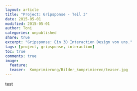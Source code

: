 ```yaml
---
layout: article
title: "Project: Gripsponse - Teil 3"
date: 2015-05-01
modified: 2015-05-01
author: Toni
categories: unpublished
share: true
excerpt: "Gripsponse: Ein 3D Interaction Design von uns."
tags: [project, gripsponse, interaction]
toc: true
comments: true
image:
  feature: 
  teaser:  Komprimierung/Bilder_komprimieren/teaser.jpg
---
```


<!--
##Forschungsfrage und eine Konferenz
Bereits nach der Feedback Runde des ersten Prototyps wurden einige Stimmen laut, unserem Projekt eine wissenschaftlichere Note zu geben und nicht nur grob nach einer neuen Art der Mensch-Computer-Interaktion zu fragen. Hierfür haben wir uns auf einen Faktor gestützt, der uns von herkömmlichen Lösungen unterschiedet: Dem stereoskopischen Effekt. Neben der Programmierarbeit ging es also zusätzlich noch darum folgende Forschungsfrage zu überprüfen: "".

Wie es in der Wissenschaft nun mal so üblich ist, langt es nicht eine Hypothese einfach so zu verifizieren/falsifizieren, es muss natürlich auch ein mehrseitiges wissenschaftliches Papier dazu geschrieben werden. Wo kämmen wir denn sonst hin, wenn man seine Ergebnisse einfach so mir nichts dir nichts im Internet veröffentlichen würde ;). [^2] 

Anstatt einer einfachen Feedback Runde, wurde nun eine Studie mit 50 Teilnehmern im Alter zwischen 6 und 60 Jahren durchgeführt. Hierfür wurden zwei Gruppen gebildet, die entweder mit der monoskopischen Anzeige (normales TV-Bild) oder der stereoskopischen Anzeige (3D-TV) begonnen haben. Nach einem kompletten Testdurchlauf wurden die Anzeigetechnik dann pro Gruppe gewechselt. Als Testumgebung kam unser Puzzle-Spiel des zweiten Prototypen zum Einsatz. Es wurden die Zeiten gemessen, die ein Proband zum Einsetzen der sechs Teile in den Würfel gebraucht hat sowie die subjektive Meinung über einen Fragebogen ermittelt. 

[^2]: Aber mal im Ernst, mir macht das Schreiben von wissenschaftlichen Arbeiten sogar richtig Spaß, sonst hätte ich wohl auch keinen Blog mit diesen Themen!

--> 

test
